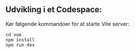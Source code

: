## Udvikling i et Codespace:

Kør følgende kommandoer for at starte Vite server:

    cd vue
    npm install
    npm run dev